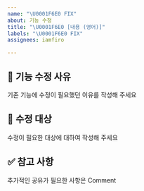 ```yaml
---
name: "\U0001F6E0 FIX"
about: 기능 수정
title: "\U0001F6E0 [내용 (영어)]"
labels: "\U0001F6E0 FIX"
assignees: iamfiro

---
```


## 🧐 기능 수정 사유

기존 기능에 수정이 필요했던 이유를 작성해 주세요

## 🎯 수정 대상

수정이 필요한 대상에 대하여 작성해 주세요

## ✅ 참고 사항

추가적인 공유가 필요한 사항은 Comment
